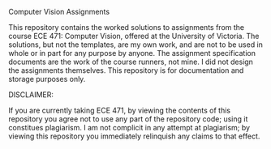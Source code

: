 Computer Vision Assignments

This repository contains the worked solutions to assignments from the course ECE 471: Computer Vision, offered at the University of Victoria.
The solutions, but not the templates, are my own work, and are not to be used in whole or in part for any purpose by anyone.
The assignment specification documents are the work of the course runners, not mine.
I did not design the assignments themselves. This repository is for documentation and storage purposes only.

DISCLAIMER:

If you are currently taking ECE 471, by viewing the contents of this repository you agree not to use any part of the repository code; using it constitues plagiarism.
I am not complicit in any attempt at plagiarism; by viewing this repository you immediately relinquish any claims to that effect.